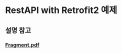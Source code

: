 # RestAPI with Retrofit2 예제
## 설명 참고
### [Fragment.pdf](https://github.com/OSCompanies/AOS_RestAPI_with_Retrofit2/files/7955041/Fragment.pdf)
